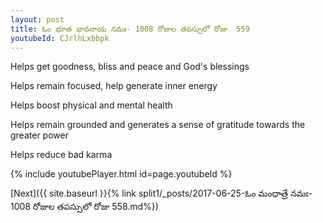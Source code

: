 ```yaml
---
layout: post
title: ఓం భూత భావనాయ నమః- 1008 రోజుల తపస్సులో రోజు  559
youtubeId: CJrlhLxbbpk
---
```

 
 
Helps get goodness, bliss and peace and God's blessings
 
Helps remain focused, help generate inner energy 
 
Helps boost physical and mental health 
 
Helps remain grounded and generates a sense of gratitude towards the greater power 
 
Helps reduce bad karma
 
 
 
 


{% include youtubePlayer.html id=page.youtubeId %}
 
[Next]({{ site.baseurl }}{% link  split1/_posts/2017-06-25-ఓం మంధాత్రే నమః- 1008 రోజుల తపస్సులో రోజు  558.md%})
 
